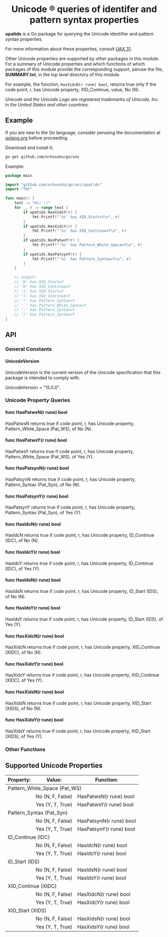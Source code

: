 <h1 align="center">Unicode ® queries of identifer and pattern syntax properties</h1>

**upatids** is a Go package for querying the Unicode identifier and pattern syntax properties.

For more information about these properties, consult [UAX 31](https://www.unicode.org/reports/tr31/).

Other Unicode properties are supported by other packages in this module. For a summary of Unicode properties and which functions of which packages of this module provide the corresponding support, peruse the file, **SUMMARY.txt**, in the top level directory of this module.

For example, the function, `HasXidcN(r rune) bool`, returns true only if the code point, r, has Unicode property, XID_Continue, value, No (N).

_Unicode and the Unicode Logo are registered trademarks of Unicode, Inc. in the United States and other countries._

## Example

If you are new to the Go language, consider perusing the documentation at [golang.org](https://golang.org/doc/) before proceeding.

Download and install it:

```sh
go get github.com/orkvozku/go/uni

```
Example:

```go
package main

import "github.com/orkvozku/go/uni/upatids"
import "fmt"

func main() {
    text := "Hi! :)"
    for _, r := range text {
        if upatids.HasXidsY(r) {
            fmt.Printf("'%c' has XID_Start=Y\n", r)
        }
        if upatids.HasXidcY(r) {
            fmt.Printf("'%c' has XID_Continue=Y\n", r)
        }
        if upatids.HasPatwsY(r) {
            fmt.Printf("'%c' has Pattern_White_Space=Y\n", r)
        }
        if upatids.HasPatsynY(r) {
            fmt.Printf("'%c' has Pattern_Syntax=Y\n", r)
        }
    }

    // output:
    // 'H' has XID_Start=Y
    // 'H' has XID_Continue=Y
    // 'i' has XID_Start=Y
    // 'i' has XID_Continue=Y
    // '!' has Pattern_Syntax=Y
    // ' ' has Pattern_White_Space=Y
    // ':' has Pattern_Syntax=Y
    // ')' has Pattern_Syntax=Y
}
```
## API
### General Constants
#### UnicodeVersion
UnicodeVersion is the current version of the Unicode specification that this package is intended to comply with.

UnicodeVersion = "15.0.0".
### Unicode Property Queries
#### func HasPatwsN(r rune) bool
HasPatwsN returns true if code point, r, has Unicode property, Pattern_White_Space (Pat_WS), of No (N).
#### func HasPatwsY(r rune) bool
HasPatwsY returns true if code point, r, has Unicode property, Pattern_White_Space (Pat_WS), of Yes (Y).
#### func HasPatsynN(r rune) bool
HasPatsynN returns true if code point, r, has Unicode property, Pattern_Syntax (Pat_Syn), of No (N).
#### func HasPatsynY(r rune) bool
HasPatsynY returns true if code point, r, has Unicode property, Pattern_Syntax (Pat_Syn), of Yes (Y).
#### func HasIdcN(r rune) bool
HasIdcN returns true if code point, r, has Unicode property, ID_Continue (IDC), of No (N).
#### func HasIdcY(r rune) bool
HasIdcY returns true if code point, r, has Unicode property, ID_Continue (IDC), of Yes (Y).
#### func HasIdsN(r rune) bool
HasIdsN returns true if code point, r, has Unicode property, ID_Start (IDS), of No (N).
#### func HasIdsY(r rune) bool
HasIdsY returns true if code point, r, has Unicode property, ID_Start (IDS), of Yes (Y).
#### func HasXidcN(r rune) bool
HasXidcN returns true if code point, r, has Unicode property, XID_Continue (XIDC), of No (N).
#### func HasXidcY(r rune) bool
HasXidcY returns true if code point, r, has Unicode property, XID_Continue (XIDC), of Yes (Y).
#### func HasXidsN(r rune) bool
HasXidsN returns true if code point, r, has Unicode property, XID_Start (XIDS), of No (N).
#### func HasXidsY(r rune) bool
HasXidsY returns true if code point, r, has Unicode property, XID_Start (XIDS), of Yes (Y).
### Other Functions
## Supported Unicode Properties
<table><thead><tr><th>Property:</th><th>Value:</th><th>Function:</th></tr></thead>
<tbody>
<tr><td colspan="3">Pattern_White_Space (Pat_WS)</td></tr>
<tr><td>&nbsp;</td><td>No (N, F, False)</td><td>HasPatwsN(r rune) bool</td></tr>
<tr><td>&nbsp;</td><td>Yes (Y, T, True)</td><td>HasPatwsY(r rune) bool</td></tr>
<tr><td colspan="3">Pattern_Syntax (Pat_Syn)</td></tr>
<tr><td>&nbsp;</td><td>No (N, F, False)</td><td>HasPatsynN(r rune) bool</td></tr>
<tr><td>&nbsp;</td><td>Yes (Y, T, True)</td><td>HasPatsynY(r rune) bool</td></tr>
<tr><td colspan="3">ID_Continue (IDC)</td></tr>
<tr><td>&nbsp;</td><td>No (N, F, False)</td><td>HasIdcN(r rune) bool</td></tr>
<tr><td>&nbsp;</td><td>Yes (Y, T, True)</td><td>HasIdcY(r rune) bool</td></tr>
<tr><td colspan="3">ID_Start (IDS)</td></tr>
<tr><td>&nbsp;</td><td>No (N, F, False)</td><td>HasIdsN(r rune) bool</td></tr>
<tr><td>&nbsp;</td><td>Yes (Y, T, True)</td><td>HasIdsY(r rune) bool</td></tr>
<tr><td colspan="3">XID_Continue (XIDC)</td></tr>
<tr><td>&nbsp;</td><td>No (N, F, False)</td><td>HasXidcN(r rune) bool</td></tr>
<tr><td>&nbsp;</td><td>Yes (Y, T, True)</td><td>HasXidcY(r rune) bool</td></tr>
<tr><td colspan="3">XID_Start (XIDS)</td></tr>
<tr><td>&nbsp;</td><td>No (N, F, False)</td><td>HasXidsN(r rune) bool</td></tr>
<tr><td>&nbsp;</td><td>Yes (Y, T, True)</td><td>HasXidsY(r rune) bool</td></tr>
</tbody></table>
